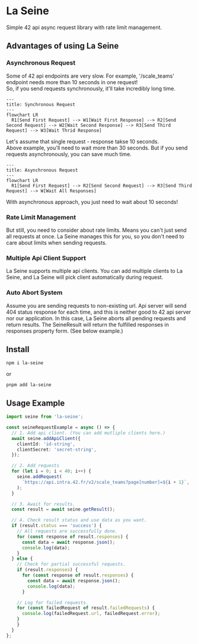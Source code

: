 # La Seine

Simple 42 api async request library with rate limit management.

## Advantages of using La Seine

### Asynchronous Request

Some of 42 api endpoints are very slow. For example, '/scale_teams' endpoint needs more than 10 seconds in one request!<br/>
So, if you send requests synchronously, it'll take incredibly long time.

```mermaid
---
title: Synchronous Request
---
flowchart LR
  R1[Send First Request] --> W1[Wait First Response] --> R2[Send Second Request] --> W2[Wait Second Response] --> R3[Send Third Request] --> W3[Wait Thrid Response]

```

Let's assume that single request - response takse 10 seconds.<br/>
Above example, you'll need to wait more than 30 seconds. But if you send requests asynchronously, you can save much time.

```mermaid
---
title: Asynchronous Request
---
flowchart LR
  R1[Send First Request] --> R2[Send Second Request] --> R3[Send Third Request] --> W[Wait All Responses]

```

With asynchronous approach, you just need to wait about 10 seconds!

### Rate Limit Management

But still, you need to consider about rate limits. Means you can't just send all requests at once. La Seine manages this for you, so you don't need to care about limits when sending requests.

### Multiple Api Client Support

La Seine supports multiple api clients. You can add multiple clients to La Seine, and La Seine will pick client automatically during request.

### Auto Abort System

Assume you are sending requests to non-existing url. Api server will send 404 status response for each time, and this is neither good to 42 api server nor our application. In this case, La Seine aborts all pending requests and return results. The SeineResult will return the fulfilled responses in responses property form. (See below example.)

## Install

```
npm i la-seine
```

or

```
pnpm add la-seine
```

## Usage Example

```ts
import seine from 'la-seine';

const seineRequestExample = async () => {
  // 1. Add api client. (You can add mutliple clients here.)
  await seine.addApiClient({
    clientId: 'id-string',
    clientSecret: 'secret-string',
  });

  // 2. Add requests
  for (let i = 0; i < 40; i++) {
    seine.addRequest(
      `https://api.intra.42.fr/v2/scale_teams?page[number]=${i + 1}`,
    );
  }

  // 3. Await for results.
  const result = await seine.getResult();

  // 4. Check result status and use data as you want.
  if (result.status === 'success') {
    // All requests are successfully done.
    for (const response of result.responses) {
      const data = await response.json();
      console.log(data);
    }
  } else {
    // Check for partial successful requests.
    if (result.responses) {
      for (const response of result.responses) {
        const data = await response.json();
        console.log(data);
      }

    // Log for failed requests.
    for (const failedRequest of result.failedRequests) {
      console.log(failedRequest.url, failedRequest.error);
    }
    }
  }
};
```
